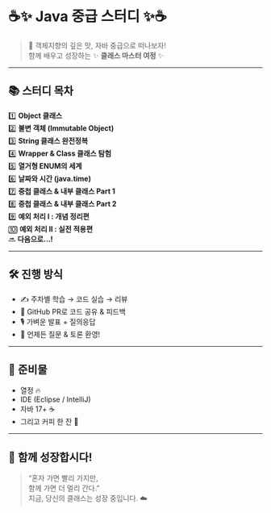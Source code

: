 # ☕️✨ Java 중급 스터디 ✨☕️  
> 🚀 객체지향의 깊은 맛, 자바 중급으로 떠나보자!  
> 함께 배우고 성장하는 ✨ **클래스 마스터 여정** ✨

---

## 📚 스터디 목차

1️⃣ **Object 클래스**  
2️⃣ **불변 객체 (Immutable Object)**  
3️⃣ **String 클래스 완전정복**  
4️⃣ **Wrapper & Class 클래스 탐험**  
5️⃣ **열거형 ENUM의 세계**  
6️⃣ **날짜와 시간 (java.time)**  
7️⃣ **중첩 클래스 & 내부 클래스 Part 1**  
8️⃣ **중첩 클래스 & 내부 클래스 Part 2**  
9️⃣ **예외 처리 I : 개념 정리편**  
🔟 **예외 처리 II : 실전 적용편**  
🔜 **다음으로...!**

---

## 🛠️ 진행 방식  
- ✍️ 주차별 학습 → 코드 실습 → 리뷰  
- 🔁 GitHub PR로 코드 공유 & 피드백  
- 🎙️ 가벼운 발표 + 질의응답  
- 💬 언제든 질문 & 토론 환영!

---

## 💪 준비물  
- 열정 🔥  
- IDE (Eclipse / IntelliJ)  
- 자바 17+ ☕  
- 그리고 커피 한 잔 🧃

---

## 🌟 함께 성장합시다!

> “혼자 가면 빨리 가지만,  
> 함께 가면 더 멀리 간다.”  
> 지금, 당신의 클래스는 성장 중입니다. ☁️

